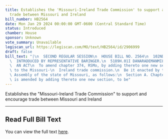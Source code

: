 ```yaml
---
title: Establishes the 'Missouri-Ireland Trade Commission' to support and encourage
  trade between Missouri and Ireland
bill_number: HB2564
date: Mon Jan 29 2024 00:00:00 GMT-0600 (Central Standard Time)
status: Introduced
chamber: House
sponsor: Unknown
vote_summary: Unavailable
legiscan_url: https://legiscan.com/MO/text/HB2564/id/2906999
draft: false
bill_text: "|\n  SECOND REGULAR SESSION\n  HOUSE BILL NO. 2564\n  102ND GENERAL ASSEMBLY\n\
  \  INTRODUCED BY REPRESENTATIVE BARINGER.\n  5189H.01I DANARADEMANMILLER,ChiefClerk\n\
  \  AN ACT\n  To amend chapter 374, RSMo, by adding thereto one new section relating\
  \ to the Missouri-\n  Ireland trade commission.\n  Be it enacted by the General\
  \ Assembly of the state of Missouri, as follows:\n  Section A. Chapter 374, RSMo,\
  \ is amended by adding thereto one new section, to be"
---
```

Establishes the "Missouri-Ireland Trade Commission" to support and encourage trade between Missouri and Ireland

---

## Read Full Bill Text

You can view the full text [here](https://legiscan.com/MO/text/HB2564/id/2906999).
